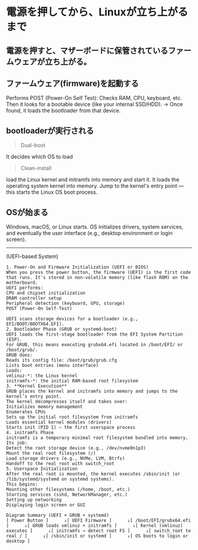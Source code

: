 # 電源を押してから、Linuxが立ち上がるまで

## 電源を押すと、マザーボードに保管されているファームウェアが立ち上がる。

## ファームウェア(firmware)を起動する

Performs POST (Power-On Self Test): Checks RAM, CPU, keyboard, etc.
Then it looks for a bootable device (like your internal SSD/HDD). -> Once found, it loads the bootloader from that device.

## bootloaderが実行される

> Dual-boot

It decides which OS to load

> Clean-install

load the Linux kernel and initramfs into memory and start it.
It loads the operating system kernel into memory.
Jump to the kernel's entry point — this starts the Linux OS boot process.

## OSが始まる
Windows, macOS, or Linux starts.
OS initializes drivers, system services, and eventually the user interface (e.g., desktop environment or login screen).

----
(UEFI-based System)
    
    1. Power-On and Firmware Initialization (UEFI or BIOS)
    When you press the power button, the firmware (UEFI) is the first code that runs. It's stored in non-volatile memory (like flash ROM) on the motherboard.
    UEFI performs:
    CPU and chipset initialization
    DRAM controller setup
    Peripheral detection (keyboard, GPU, storage)
    POST (Power-On Self-Test)
    
    UEFI scans storage devices for a bootloader (e.g., EFI/BOOT/BOOTX64.EFI).
    2. Bootloader Phase (GRUB or systemd-boot)
    UEFI loads the first-stage bootloader from the EFI System Partition (ESP).
    For GRUB, this means executing grubx64.efi located in /boot/EFI/ or /boot/grub/.
    GRUB does:
    Reads its config file: /boot/grub/grub.cfg
    Lists boot entries (menu interface)
    Loads:
    vmlinuz-*: the Linux kernel
    initramfs-*: the initial RAM-based root filesystem
    3. **Kernel Execution**
    GRUB places the kernel and initramfs into memory and jumps to the kernel’s entry point.
    The kernel decompresses itself and takes over:
    Initializes memory management
    Enumerates CPUs
    Sets up the initial root filesystem from initramfs
    Loads essential kernel modules (drivers)
    Starts init (PID 1) — the first userspace process
    4. initramfs Phase
    initramfs is a temporary minimal root filesystem bundled into memory.
    Its job:
    Detect the root storage device (e.g., /dev/nvme0n1p3)
    Mount the real root filesystem (/)
    Load storage drivers (e.g., NVMe, LVM, Btrfs)
    Handoff to the real root with switch_root
    5. Userspace Initialization
    After the real root is mounted, the kernel executes /sbin/init (or /lib/systemd/systemd on systemd systems).
    This begins:
    Mounting other filesystems (/home, /boot, etc.)
    Starting services (sshd, NetworkManager, etc.)
    Setting up networking
    Displaying login screen or GUI
    
    Diagram Summary (UEFI + GRUB + systemd)
    [ Power Button ]      ↓[ UEFI Firmware ]      ↓[ /boot/EFI/grubx64.efi ]      ↓[ GRUB loads vmlinuz + initramfs ]      ↓[ Kernel (vmlinuz) executes ]      ↓[ initramfs → detect root FS ]      ↓[ switch_root to real / ]      ↓[ /sbin/init or systemd ]      ↓[ OS boots to login or desktop ]